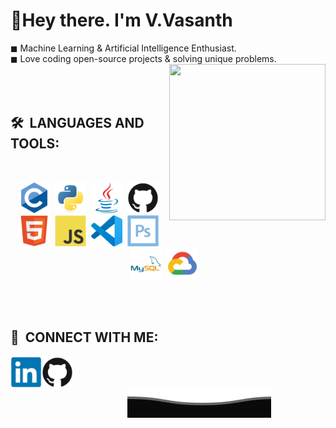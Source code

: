 # 👋Hey there. I'm V.Vasanth

◼ Machine Learning & Artificial Intelligence Enthusiast.<br>
◼ Love coding open-source projects & solving unique problems.<br>
<img src="https://media.giphy.com/media/3o6ZsZwsU65E0qcok8/giphy.gif" width="250" height="250" img align="right"/>
<br><br><br>

## 🛠 &nbsp;LANGUAGES AND TOOLS:
<br>
<p align="center">
<img src="https://github.com/devicons/devicon/blob/master/icons/c/c-original.svg" alt="C" width="50" height="50"/>&nbsp;
<img src="https://github.com/devicons/devicon/blob/master/icons/python/python-original.svg" alt="Python" width="50" height="50"/>&nbsp;
<img src="https://github.com/devicons/devicon/blob/master/icons/java/java-original.svg" alt="Java" width="50" height="50"/>&nbsp;
<img src="https://github.com/devicons/devicon/blob/master/icons/github/github-original.svg" alt="Github" width="50" height="50"/>&nbsp;
<img src="https://github.com/devicons/devicon/blob/master/icons/html5/html5-original.svg" alt="HTML5" width="50" height="50"/>&nbsp;
<img src="https://github.com/devicons/devicon/blob/master/icons/javascript/javascript-original.svg" alt="JavaScript" width="50" height="50"/>&nbsp;
<img src="https://github.com/devicons/devicon/blob/master/icons/vscode/vscode-original.svg" alt="VSCode" width="50" height="50"/>&nbsp;
<img src="https://github.com/devicons/devicon/blob/master/icons/photoshop/photoshop-line.svg" alt="Photoshop" width="50" height="50"/>&nbsp;
<img src="https://github.com/devicons/devicon/blob/master/icons/mysql/mysql-original-wordmark.svg" alt="MySql" width="50" height="50"/>&nbsp;
<img src="https://github.com/devicons/devicon/blob/master/icons/googlecloud/googlecloud-original.svg" alt="GCP" width="50" height="50"/>&nbsp;
&nbsp;
</p>
<br><br>

## 🤝 &nbsp;CONNECT WITH ME:
<a href='https://www.linkedin.com/in/vasanthv7/'><img align='left' alt="LinkedIn" src="https://github.com/devicons/devicon/blob/master/icons/linkedin/linkedin-original.svg" height='50px'/>
<a href='https://github.com/v-vasanth'><img align='left' alt="Github" src="https://github.com/devicons/devicon/blob/master/icons/github/github-original.svg" height='50px'/>

<br><br>
  
<p align="center">
        <img src="https://github.com/v-vasanth/items/blob/main/Bottom.svg"/>
</p>

